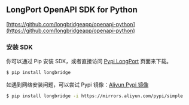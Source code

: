 ## LongPort OpenAPI SDK for Python

[https://github.com/longbridgeapp/openapi-python](https://github.com/longbridgeapp/openapi-python)

### 安装 SDK

你可以通过 Pip 安装 SDK，或者直接访问 [Pypi LongPort](https://pypi.org/project/longbridge/) 页面来下载。

```bash
$ pip install longbridge
```

如遇到网络安装问题，可以尝试 Pypi 镜像：[Aliyun Pypi 镜像](https://mirrors.aliyun.com/pypi/simple)

```bash
$ pip install longbridge -i https://mirrors.aliyun.com/pypi/simple
```
